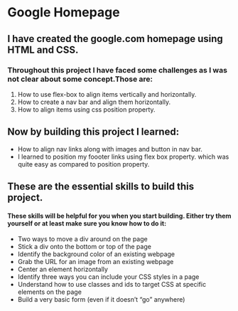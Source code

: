 # Google Homepage

## I have created the google.com homepage using HTML and CSS.

### Throughout this project I have faced some challenges as I was not clear about some concept.Those are:
1. How to use flex-box to align items vertically and horizontally.
2. How to create a nav bar and align them horizontally.
3. How to align items using css position property.

  ## Now by building this project I learned: 
  * How to align nav links along with images and button in nav bar.
  * I learned to position my foooter links using flex box property. which was quite easy as compared to position property.
  ## These are the essential skills to build this project.
  #### These skills will be helpful for you when you start building. Either try them yourself or at least make sure you know how to do it:

* Two ways to move a div around on the page
* Stick a div onto the bottom or top of the page
* Identify the background color of an existing webpage
* Grab the URL for an image from an existing webpage
* Center an element horizontally
* Identify three ways you can include your CSS styles in a page
* Understand how to use classes and ids to target CSS at specific elements on the page
* Build a very basic form (even if it doesn’t “go” anywhere)
